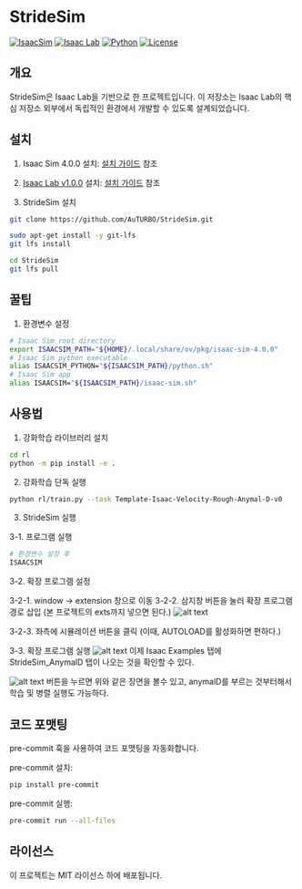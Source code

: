 # StrideSim

[![IsaacSim](https://img.shields.io/badge/IsaacSim-4.0.0-silver.svg)](https://docs.omniverse.nvidia.com/isaacsim/latest/overview.html)
[![Isaac Lab](https://img.shields.io/badge/IsaacLab-1.0.0-silver)](https://isaac-sim.github.io/IsaacLab)
[![Python](https://img.shields.io/badge/python-3.10-blue.svg)](https://docs.python.org/3/whatsnew/3.10.html)
[![License](https://img.shields.io/badge/license-MIT-yellow.svg)](https://opensource.org/license/mit)

## 개요

StrideSim은 Isaac Lab을 기반으로 한 프로젝트입니다. 이 저장소는 Isaac Lab의 핵심 저장소 외부에서 독립적인 환경에서 개발할 수 있도록 설계되었습니다.

## 설치

1. Isaac Sim 4.0.0 설치: [설치 가이드](https://docs.omniverse.nvidia.com/isaacsim/latest/overview.html) 참조

2. [Isaac Lab v1.0.0](https://github.com/isaac-sim/IsaacLab/tree/v1.0.0) 설치: [설치 가이드](https://isaac-sim.github.io/IsaacLab/source/setup/installation/index.html) 참조

3. StrideSim 설치

```bash
git clone https://github.com/AuTURBO/StrideSim.git
```

```bash
sudo apt-get install -y git-lfs
git lfs install

cd StrideSim
git lfs pull
```

## 꿀팁

1. 환경변수 설정

```bash
# Isaac Sim root directory
export ISAACSIM_PATH="${HOME}/.local/share/ov/pkg/isaac-sim-4.0.0"
# Isaac Sim python executable
alias ISAACSIM_PYTHON="${ISAACSIM_PATH}/python.sh"
# Isaac Sim app
alias ISAACSIM="${ISAACSIM_PATH}/isaac-sim.sh"
```

## 사용법

1. 강화학습 라이브러리 설치

```bash
cd rl
python -m pip install -e .
```

2. 강화학습 단독 실행

```bash
python rl/train.py --task Template-Isaac-Velocity-Rough-Anymal-D-v0
```

3. StrideSim 실행

3-1. 프로그램 실행

   ```bash
   # 환경변수 설정 후
   ISAACSIM
   ```

3-2. 확장 프로그램 설정

3-2-1. window -> extension 창으로 이동
3-2-2. 삼지창 버튼을 눌러 확장 프로그램 경로 삽입 (본 프로젝트의 exts까지 넣으면 된다.)
![alt text](Asset/image.png)

3-2-3. 좌측에 시뮬레이션 버튼을 클릭 (이때, AUTOLOAD를 활성화하면 편하다.)

3-3. 확장 프로그램 실행
![alt text](Asset/image-1.png)
이제 Isaac Examples 탭에 StrideSim_AnymalD 탭이 나오는 것을 확인할 수 있다.

![alt text](Asset/image-2.png)
버튼을 누르면 위와 같은 장면을 볼수 있고, anymalD를 부르는 것부터해서 학습 및 병렬 실행도 가능하다.

## 코드 포맷팅

pre-commit 훅을 사용하여 코드 포맷팅을 자동화합니다.

pre-commit 설치:

```bash
pip install pre-commit
```

pre-commit 실행:

```bash
pre-commit run --all-files
```

## 라이선스

이 프로젝트는 MIT 라이선스 하에 배포됩니다.
